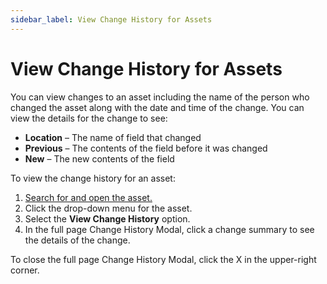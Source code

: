 ```yaml
---
sidebar_label: View Change History for Assets
---
```


# View Change History for Assets

You can view changes to an asset including the name of the person who
changed the asset along with the date and time of the change. You can
view the details for the change to see:

  - **Location** – The name of field that changed
  - **Previous** – The contents of the field before it was changed
  - **New** – The new contents of the field

To view the change history for an asset:

1.  [Search for and open the asset.](Enhanced_Search.md)
2.  Click the drop-down menu for the asset.
3.  Select the **View Change History** option.
4.  In the full page Change History Modal, click a change summary to see
    the details of the change.

To close the full page Change History Modal, click the X in the
upper-right corner.
